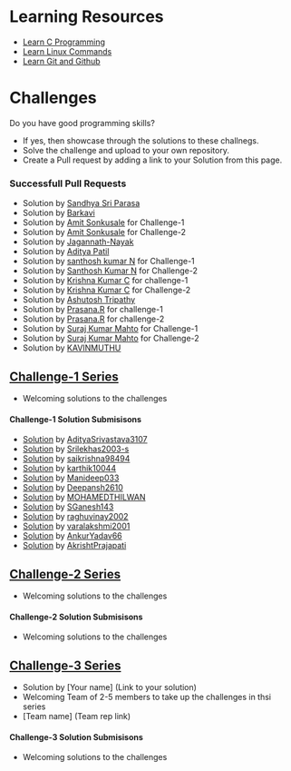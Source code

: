 # Learning Resources
* [Learn C Programming](C-Resources.md)
* [Learn Linux Commands](Linux-Resources.md)
* [Learn Git and Github](C-Resources.md)

# Challenges
Do you have good programming skills? 
- If yes, then showcase through the solutions to these challnegs.
- Solve the challenge and upload to your own repository.
- Create a Pull request by adding a link to your Solution from this page.

### Successfull Pull Requests
* Solution by [Sandhya Sri Parasa](https://github.com/100-2/challenges/blob/main/challenge-1)
* Solution by [Barkavi](https://github.com/Barkavi-38/challenge-1/blob/main/data%20packet)
* Solution by [Amit Sonkusale](https://github.com/AmitSonkusale/Challenges/blob/main/challenge1.c) for Challenge-1
* Solution by [Amit Sonkusale](https://github.com/AmitSonkusale/Challenges/blob/main/challenge2.c) for Challenge-2
* Solution by [Jagannath-Nayak](https/github.com/JagannathNayak111/Challenge-23)
* Solution by [Aditya Patil](https://github.com/adii-0106/challenge-1soln-by-aditya-patil/blob/main/challenge_2.c)
* Solution by [santhosh kumar N](https://github.com/useramn/ltts/blob/main/challenge1solution) for Challenge-1
* Solution by [Santhosh Kumar N](https://github.com/useramn/ltts/blob/main/challenge%202-solution) for Challenge-2
* Solution by [Krishna Kumar C](https://github.com/Krishna-0713/Krishna_Challenge-1/blob/main/Challenge-1%20Solution) for challenge-1
* Solution by [Krishna Kumar C](https://github.com/Krishna-0713/Krishna_Challenge-1/blob/main/Challenge-2%20Solution) for Challenge-2
* Solution by [Ashutosh Tripathy](https://github.com/GipSy65/MyNew)
* Solution by [Prasana.R](https://github.com/Theanonymous-hub/C_Challenges/blob/main/Crc.c) for challenge-1
* Solution by [Prasana.R](https://github.com/Theanonymous-hub/C_Challenges/blob/main/Challenge2.c) for challenge-2
* Solution by [Suraj Kumar Mahto](https://github.com/surajhub255/may2023-solution) for Challenge-1
* Solution by [Suraj Kumar Mahto](https://github.com/surajhub255/may2023-solution) for Challenge-2
* Solution by [KAVINMUTHU](https/github.com/KAVINMUTHU/Solved-Challenges-/blob/main/Solution%20by%20KAVIN%20Challange%20%201)



## [Challenge-1 Series](challenge-1/README.md)
* Welcoming solutions to the challenges

#### Challenge-1 Solution Submisisons
* [Solution](https://github.com/Bharathgopal/May2023/pull/27/files) by [AdityaSrivastava3107](https://github.com/AdityaSrivastava3107) 
* [Solution](https://github.com/Bharathgopal/May2023/pull/31/files) by [Srilekhas2003-s
](https://github.com/Srilekhas2003-s)
* [Solution](https://github.com/Bharathgopal/May2023/pull/32/files) by [saikrishna98494](https://github.com/saikrishna98494)
* [Solution](https://github.com/Bharathgopal/May2023/pull/33/files) by [karthik10044](https://github.com/karthik10044)
* [Solution](https://github.com/Bharathgopal/May2023/pull/35/files) by [Manideep033](https://github.com/Manideep033)
* [Solution](https://github.com/Bharathgopal/May2023/pull/36/files) by [Deepansh2610](https://github.com/Deepansh2610)
* [Solution](https://github.com/Bharathgopal/May2023/pull/37/files) by [MOHAMEDTHILWAN](https://github.com/MOHAMEDTHILWAN)
* [Solution](https://github.com/Bharathgopal/May2023/pull/40/files) by [SGanesh143](https://github.com/SGanesh143)
* [Solution](https://github.com/Bharathgopal/May2023/pull/42/files) by [raghuvinay2002](https://github.com/raghuvinay2002)
* [Solution](https://github.com/Bharathgopal/May2023/pull/44/files) by [varalakshmi2001](https://github.com/varalakshmi2001)
* [Solution](https://github.com/Bharathgopal/May2023/pull/46/files) by [AnkurYadav66](https://github.com/AnkurYadav66)
* [Solution](https://github.com/Bharathgopal/May2023/pull/47/files) by [AkrishtPrajapati](https://github.com/AkrishtPrajapati)


## [Challenge-2 Series](challenge-2/README.md)
* Welcoming solutions to the challenges

#### Challenge-2 Solution Submisisons
* Welcoming solutions to the challenges

## [Challenge-3 Series](challenge-3/README.md)
* Solution by [Your name] (Link to your solution)
* Welcoming Team of 2-5 members to take up the challenges in thsi series
* [Team name] (Team rep link)

#### Challenge-3 Solution Submisisons
* Welcoming solutions to the challenges

